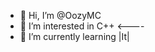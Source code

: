 - 👋 Hi, I’m @OozyMC
- 👀 I’m interested in C++ <----
- 🌱 I’m currently learning |It|

<!---
OozyMC/OozyMC is a ✨ special ✨ repository because its `README.md` (this file) appears on your GitHub profile.
You can click the Preview link to take a look at your changes.
--->
